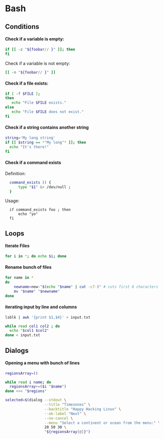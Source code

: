 # Bash

## Conditions

#### Check if a variable is empty:

```bash
if [[ -z "${foobar// }" ]]; then
fi
```

Check if a variable is not empty:

```bash
[[ -n "${foobar// }" ]]
```

#### Check if a file exists:

```bash
if [ -f $FILE ];
then
   echo "File $FILE exists."
else
   echo "File $FILE does not exist."
fi
```

#### Check if a string contains another string

```bash
string='My long string'
if [[ $string == *"My long"* ]]; then
  echo "It's there!"
fi
```

#### Check if a command exists

Definition:
```bash
  command_exists () {
      type "$1" &> /dev/null ;
  }
```

Usage:

```
  if command_exists foo ; then
      echo "yo"
  fi
```

## Loops

#### Iterate Files

```bash
for i in *; do echo $i; done
```

#### Rename bunch of files

```bash
for name in *
do
    newname=new-"$(echo "$name" | cut -c7-)" # cuts first 6 characters
    mv "$name" "$newname"
done
```

#### iterating input by line and columns

```bash
lsblk | awk '{print $1,$4}' > input.txt

while read col1 col2 ; do
  echo "$col1 $col2"
done < input.txt
```

## Dialogs

#### Opening a menu with bunch of lines

```bash
regionsArray=()

while read i name; do
  regionsArray+=($i "$name")
done <<< "$regions"

selected=$(dialog --stdout \
                  --title "Timezones" \
                  --backtitle "Happy Hacking Linux" \
                  --ok-label "Next" \
                  --no-cancel \
                  --menu "Select a continent or ocean from the menu:" \
                  20 50 30 \
                  "${regionsArray[@]}")
```
